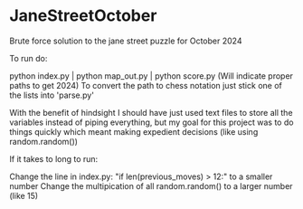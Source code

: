 # JaneStreetOctober
Brute force solution to the jane street puzzle for October 2024

To run do:

python index.py | python map_out.py | python score.py
(Will indicate proper paths to get 2024)
To convert the path to chess notation just stick one of the lists into 'parse.py'

With the benefit of hindsight I should have just used text files to store all the variables instead of piping everything, but my goal for this project was to do things quickly which meant making expedient decisions (like using random.random())

If it takes to long to run:

Change the line in index.py: "if len(previous_moves) > 12:" to a smaller number
Change the multipication of all random.random() to a larger number (like 15)
